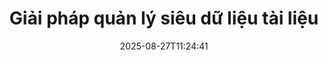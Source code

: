---
############################# Static ############################
layout: "family"
date:  2025-08-27T11:24:41
draft: false

product: "Metadata"
product_tag: "metadata"

lang: vi

############################# Head ############################
head_title: ".NET, Java, Node.js, API Python và ứng dụng thao tác siêu dữ liệu trực tuyến của GroupDocs"
head_description: "API siêu dữ liệu tài liệu có nguồn gốc từ C# .NET & Java. Đọc, viết, chỉnh sửa và so sánh thông tin meta của tất cả các định dạng phổ biến. Phân tích và xuất siêu dữ liệu."

############################# Header ############################
title: "Giải pháp quản lý siêu dữ liệu tài liệu"
description:  |
  API và ứng dụng để đọc, chỉnh sửa, thay thế và xóa siêu dữ liệu của tài liệu, hình ảnh và các định dạng tệp khác trên các nền tảng phổ biến.

  Thêm thông tin siêu dữ liệu ẩn vào các tệp và tài liệu kinh doanh của bạn.

  Sửa đổi hoặc xóa siêu dữ liệu đã được trình bày trong tài liệu của bạn.

  Thu thập và phân tích thông tin về siêu dữ liệu tài liệu và tệp.

############################# Supported Platforms ###############################
supported_platforms:
  enable: true
  head_title: "Chọn nền tảng của bạn"
  title: "Nền tảng độc lập"
  description: "GroupDocs.Metadata tương thích với nhiều hệ điều hành và khung:"
  details_link_title: "Tìm hiểu thêm"

  items:
    # items loop
    - title: ".NET"
      description: GroupDocs.Metadata .NET 
      color: "blue"
      tag: "net"
      link: "/metadata/net/"
      features_link: "https://docs.groupdocs.com/metadata/net/system-requirements/"
      features:
          # features loop
          - rows: "3"
            content: |
                    .NET Core 3.0 or higher <br> .NET 5.0 or higher <br> .NET Standard 2.1
      
          # features loop
          - rows: "1"
            content: |
                    Windows <br> Linux <br> Mac OS
      
          # features loop
          - rows: "4"
            content: |
                    Microsoft Visual Studio <br> JetBrains Rider <br> Microsoft Visual Code
      
          # features loop
          - rows: "1"
            content: |
                    70+ file formats
      

    # items loop
    - title: "Java"
      description: GroupDocs.Metadata Java
      color: "red"
      tag: "java"
      link: "/metadata/java/"
      features_link: "https://docs.groupdocs.com/metadata/java/system-requirements/"
      features:
          # features loop
          - rows: "3"
            content: |
                    J2SE 7.0 or higher <br> Kotlin
      
          # features loop
          - rows: "1"
            content: |
                    Windows <br> Linux <br> Mac OS
      
          # features loop
          - rows: "4"
            content: |
                    IntelliJ IDEA <br> Eclipse <br> NetBeans
      
          # features loop
          - rows: "1"
            content: |
                    70+ file formats

    # items loop
    - title: "Node.js"
      description: GroupDocs.Metadata Node.js
      color: "green"
      tag: "nodejs-java"
      link: "/metadata/nodejs-java/"
      features_link: "https://docs.groupdocs.com/metadata/nodejs-java/system-requirements/"
      features:
          # features loop
          - rows: "3"
            content: |
                    Node.js 16+ and J2SE 8.0 (1.8)+
      
          # features loop
          - rows: "1"
            content: |
                    Windows <br> Linux <br> Mac OS
      
          # features loop
          - rows: "4"
            content: |
                    Atom <br> Visual Studio Code <br> Bất kỳ trình soạn thảo văn bản nào khác
      
          # features loop
          - rows: "1"
            content: |
                    70+ file formats

    # items loop
    - title: "Python"
      description: GroupDocs.Metadata Python
      color: "yellow"
      tag: "python-net"
      link: "/metadata/python-net/"
      features_link: "https://docs.groupdocs.com/metadata/python-net/system-requirements/"
      features:
          # features loop
          - rows: "3"
            content: |
                    Python 3.9+ and .Net 6+
      
          # features loop
          - rows: "1"
            content: |
                    Windows <br> Linux <br> Mac OS
      
          # features loop
          - rows: "4"
            content: |
                    IDLE <br> PyCharm <br> Visual Studio Code
      
          # features loop
          - rows: "1"
            content: |
                    70+ file formats

    # items loop
    - title: "CLI .NET"
      description: GroupDocs.Metadata CLI for .NET
      color: "gray"
      tag: "cli-net"
      link: "/metadata/cli-net/"
      features_link: "https://docs.groupdocs.com/metadata/net/system-requirements/"
      features:
          # features loop
          - rows: "3"
            content: |
                    .NET Core 3.0 or higher <br> .NET 5.0 or higher <br> .NET Standard 2.1
      
          # features loop
          - rows: "1"
            content: |
                    Windows <br> Linux <br> Mac OS
      
          # features loop
          - rows: "4"
            content: |
                    Command Prompt, Bash, PowerShell, etc.
      
          # features loop
          - rows: "1"
            content: |
                    70+ file formats

############################# Features ###############################
features:
  enable: true
  title: "Đánh giá tính năng của GroupDocs.Metadata"
  description: "Giải pháp của chúng tôi được thiết kế để thao tác siêu dữ liệu ở nhiều định dạng tệp phổ biến bao gồm hình ảnh và tài liệu văn phòng."

  items:
    # items loop
    - icon: "protect"
      title: "Bảo vệ thông tin doanh nghiệp"
      content: "Thêm siêu dữ liệu ẩn vào các tệp và tài liệu nhạy cảm của bạn."

    # items loop
    - icon: "control"
      title: "Kiểm soát siêu dữ liệu tài liệu"
      content: "Thu thập thông tin chi tiết về siêu dữ liệu có trong tài liệu."

    # items loop
    - icon: "manipulate"
      title: "Thao tác thông tin siêu dữ liệu"
      content: "Sửa đổi nội dung hoặc xóa siêu dữ liệu ở nhiều định dạng tệp được hỗ trợ."

    # items loop
    - icon: "additional"
      title: "Các tính năng bổ sung khác nhau"
      content: "Nhận bản xem trước tài liệu, trích xuất các gói siêu dữ liệu, v.v."

############################# Code Samples ###############################
code_samples:
  enable: true
  title: "Bảo vệ tài liệu bằng siêu dữ liệu"
  description: "GroupDocs.Metadata ví dụ về mã hoạt động điển hình."
  items:
    # code sample loop
    - title: "Xóa siêu dữ liệu không cần thiết khỏi hình ảnh và tài liệu"
      content: |
       GroupDocs.Metadata giúp bạn dễ dàng xóa thông tin ẩn khỏi tệp và tài liệu của mình. Bạn có thể nhanh chóng xóa các chi tiết như thời gian và vị trí chụp ảnh hoặc xóa thông tin tác giả và người chỉnh sửa khỏi tài liệu Office.
      samples:
        - language: "C#"
          color: "blue"
          content: |
            ```csharp {style=abap}  
            // Truyền đường dẫn tới tài liệu tới hàm tạo Metadata

            using (Metadata metadata = new Metadata("source.docx"))
            {
                // Xóa các thuộc tính tài liệu được kết nối với người tạo và người chỉnh sửa
                var affected = metadata.RemoveProperties(
                    p => p.Tags.Contains(Tags.Person.Creator) ||
                        p.Tags.Contains(Tags.Person.Editor));

                // Kết quả quá trình loại bỏ siêu dữ liệu
                Console.WriteLine("Properties removed: {0}", affected);

                // Lưu tài liệu đã được làm sạch
                metadata.Save("result.docx");
            }                    
            ```
        - language: "Java"
          color: "red"
          content: |
            ```java {style=abap}   
            // Truyền đường dẫn tới tài liệu tới hàm tạo Metadata

            try (Metadata metadata = new Metadata("source.docx"){

                // Xóa các thuộc tính tài liệu được kết nối với người tạo và người chỉnh sửa
                int affected = metadata.removeProperties(
                    new ContainsTagSpecification(Tags.getPerson().getCreator()).or(
                    new ContainsTagSpecification(Tags.getPerson().getEditor())));

                // Kết quả quá trình loại bỏ siêu dữ liệu
                System.out.println(String.format("Properties removed: %s", affected));

                // Lưu tài liệu đã được làm sạch
                metadata.save("result.docx");
            }
            ```
        - language: "TypeScript"
          color: "green"
          content: |
            ```javascript {style=abap}
            // Truyền đường dẫn tới tài liệu tới hàm tạo Metadata

            const metadata = new groupdocs.metadata.Metadata("source.docx");
    
            // Xóa các thuộc tính tài liệu được kết nối với người tạo và người chỉnh sửa
            var affected = metadata.removeProperties(
                new groupdocs.metadata.ContainsTagSpecification(groupdocs.metadata.Tags.getPerson().getCreator()).or(
                new groupdocs.metadata.ContainsTagSpecification(groupdocs.metadata.Tags.getPerson().getEditor()))
                );

            // Kết quả quá trình loại bỏ siêu dữ liệu
            console.log('Properties removed: ${affected}');

            // Lưu tài liệu đã được làm sạch
            metadata.save("result.docx");                        
            ```
        - language: "Python"
          color: "yellow"
          content: |
            ```python {style=abap}
            import groupdocs.metadata as gm
                        
            def run():

                # Truyền đường dẫn tới tài liệu tới hàm tạo Metadata
                with gm.Metadata("input.docx") as metadata:

                # Xóa các thuộc tính tài liệu được kết nối với người tạo và người chỉnh sửa
                specification = gm.search.ContainsTagSpecification(gm.tagging.Tags.person.creator).
                    either(gm.search.ContainsTagSpecification(gm.tagging.Tags.person.editor)).
                    either(gm.search.OfTypeSpecification(gm.common.MetadataPropertyType.STRING).
                    both(gm.search.WithValueSpecification("John")))

                affected = metadata.remove_properties(specification)

                # Kết quả quá trình loại bỏ siêu dữ liệu
                print(f"Properties removed: {affected}")

                # Lưu tài liệu đã được làm sạch
                metadata.save("output.docx")
            ```

############################# Supported Formats ###############################
formats:
  enable: true
  title: "Hơn 70 định dạng được hỗ trợ"
  description: "GroupDocs.Metadata giúp kiểm soát siêu dữ liệu ở các định dạng tài liệu và tệp phổ biến."

############################# Metrics ###############################
metrics:
  enable: true
  title: "Thành tích của GroupDocs.Metadata"
  description: "Khám phá các số liệu chính về thành tích của Thư viện của chúng tôi"

  items:
    # items loop
    - number: "70+"
      title: "Các định dạng được hỗ trợ"
      content: "GroupDocs.Metadata hỗ trợ thao tác siêu dữ liệu cho hơn 70 định dạng tệp phổ biến."

    # items loop
    - number: "700k"
      title: "Tải xuống NuGet"
      content: "GroupDocs.Metadata cho gói .NET NuGet đã được tải xuống hơn 700.000 lần."

    # items loop
    - number: "15k"
      title: "Tải xuống Maven"
      content: "GroupDocs.Metadata có 15.000 lượt tải xuống trên Maven. Quản lý siêu dữ liệu Java mạnh mẽ."

    # items loop
    - number: "140+"
      title: "Khách hàng hạnh phúc"
      content: "Các công ty nổi tiếng với tư cách là nhà phát triển cá nhân đều thích các sản phẩm của GroupDocs để xây dựng các giải pháp sáng tạo."


############################# Customers ###############################
customers:
  enable: true
  title: "Khách hàng hạnh phúc của chúng tôi"
  description: "Sản phẩm của GroupDocs được nhiều khách hàng trên toàn cầu tin cậy và sử dụng trong nhiều giải pháp kinh doanh cạnh tranh trên toàn thế giới."

  items:
    # items loop
    - title: "BenQ Corporation"
      logo: "benq"
      
    # items loop
    - title: "Nasdaq Stock Market"
      logo: "nasdaq"
      
    # items loop
    - title: "AT&T Inc."
      logo: "att"
      
    # items loop
    - title: "Customer logo AstraZeneca"
      logo: "astrazeneca"
      
    # items loop
    - title: "Central Bank of Argentina"
      logo: "argentinacentralbank"
      
    # items loop
    - title: "Roche Holding AG"
      logo: "roche"
      
    # items loop
    - title: "Capita"
      logo: "capita"
      
    # items loop
    - title: "Axa S.A."
      logo: "axa"
      
    # items loop
    - title: "Instructure Inc."
      logo: "instructure"
      
    # items loop
    - title: "Wipro"
      logo: "wipro"


############################# Actions ###############################
actions:
  enable: true
  title: "Sẵn sàng để bắt đầu?"
  description: "Dùng thử miễn phí các tính năng của GroupDocs.Metadata trong ứng dụng của bạn"

  items:
    # items loop
    - title: ".NET"
      color: "blue"
      link: "/metadata/net/"

    # items loop
    - title: "Java"
      color: "red"
      link: "/metadata/java/"

    # items loop
    - title: "Node.js"
      color: "green"
      link: "/metadata/nodejs-java/"   

    # items loop
    - title: "Python"
      color: "yellow"
      link: "/metadata/python-net/"    

    # items loop
    - title: "CLI"
      color: "gray" 
      link: "/metadata/cli-net/"


############################# FAQ ###############################
faq:
  enable: true
  title: "Các câu hỏi thường gặp"
  description: "Bạn có thắc mắc về sản phẩm của chúng tôi? Chúng tôi có câu trả lời!"

  items:
    # items loop
    - question: "GroupDocs.Metadata có yêu cầu phần mềm của bên thứ ba để xử lý siêu dữ liệu tài liệu không?"
      answer: "GroupDocs.Metadata hoạt động độc lập; không cần thư viện bên ngoài như Microsoft Office hay Adobe Acrobat."

    # items loop
    - question: "Tôi có thể dùng thử các tính năng của GroupDocs.Metadata trước khi mua không?"
      answer: "Tuyệt đối! GroupDocs.Metadata cung cấp bản dùng thử miễn phí. Cài đặt nó và khám phá khả năng của nó. Tuy nhiên, xin lưu ý rằng các phiên bản dùng thử sẽ thêm 'huy hiệu dùng thử' vào tài liệu của bạn và chỉ xử lý 3 trang đầu tiên. Để có trải nghiệm hoàn chỉnh, hãy nhận giấy phép tạm thời 30 ngày miễn phí để có đầy đủ chức năng. Hãy xem thông tin chi tiết [tại đây](https://purchase.groupdocs.com/temporary-license/)."

    # items loop
    - question: "Những loại giấy phép có sẵn?"
      answer: "Bạn đang tìm giấy phép GroupDocs.Metadata? Chúng tôi đã giúp bạn có nhiều lựa chọn khác nhau. Chọn trong số các giấy phép phù hợp với nhu cầu của bạn, dựa trên các yếu tố như số lượng nhà phát triển trong nhóm của bạn, địa điểm triển khai (ví dụ: văn phòng đơn lẻ hoặc nơi làm việc từ xa) và liệu việc phân phối cho khách hàng cuối có yêu cầu chia sẻ SDK/API với khách hàng hay không. Ngoài ra, hãy chọn giấy phép sử dụng hàng tháng, trong đó bạn thanh toán dựa trên mức sử dụng của mình với các gói có đồng hồ đo. Hãy khám phá sâu hơn và tìm thấy sự phù hợp hoàn hảo [tại đây](https://purchase.groupdocs.com/pricing/metadata/net/)."

############################# Cloud Links ###############################
cloud_links:
  enable: true
  title: "GroupDocs.Metadata API mã thấp bao gồm"
  description: "Quản lý siêu dữ liệu nhạy cảm trong các tệp doanh nghiệp trong ứng dụng của bạn bằng API REST dựa trên đám mây của chúng tôi."
  
  items:
    # items loop
    - title: "GroupDocs.Metadata Cloud for cURL"
      content: "Làm việc với API thao tác siêu dữ liệu RESTful cURL để quản lý thông tin siêu dữ liệu của PDF, Word, Excel, Bản trình bày, hình ảnh và tệp đa phương tiện trong ứng dụng của bạn."
      icon: "groupdocs_metadata-for-curl"
      link: "https://products.groupdocs.cloud/metadata/curl"

    # items loop
    - title: "GroupDocs.Metadata Cloud for .NET"
      content: "Sử dụng API REST siêu dữ liệu với .NET SDK để thêm, chỉnh sửa, trích xuất, tìm kiếm và xóa siêu dữ liệu khỏi các định dạng tài liệu trong ứng dụng .NET."
      icon: "groupdocs_metadata-for-net"
      link: "https://products.groupdocs.cloud/metadata/net"

    # items loop
    - title: "GroupDocs.Metadata Cloud for Java"
      content: "Nâng cao các ứng dụng Java của bạn bằng các tính năng quản lý siêu dữ liệu mạnh mẽ bằng cách sử dụng SDK siêu dữ liệu cho Java."
      icon: "groupdocs_metadata-for-java"
      link: "https://products.groupdocs.cloud/metadata/java"

############################# App links ###############################
app_links:
  enable: true
  title: "GroupDocs.Metadata Không bao gồm ứng dụng mã"
  description: "Truy cập ứng dụng web GroupDocs để quản lý siêu dữ liệu tài liệu. Xử lý MIỄN PHÍ hơn 70 định dạng tệp phổ biến trong trình duyệt yêu thích của bạn."

  items:
    # items loop
    - title: "GroupDocs.Metadata Total"
      content: "Ứng dụng miễn phí để xem và chỉnh sửa siêu dữ liệu của Word, Excel, PDF, PowerPoint và hơn 70 loại tài liệu."
      icon: "groupdocs_metadata-app"
      link: "https://products.groupdocs.app/metadata/total"

    # items loop
    - title: "GroupDocs.Metadata DOCX"
      content: "Trình xem và chỉnh sửa siêu dữ liệu trực tuyến miễn phí cho tài liệu MS Word."
      icon: "groupdocs_words-app"
      link: "https://products.groupdocs.app/metadata/docx"

    # items loop
    - title: "GroupDocs.Metadata PDF"
      content: "Xem hoặc chỉnh sửa thông tin siêu dữ liệu của tài liệu PDF trực tuyến."
      icon: "groupdocs_pdf-app"
      link: "https://products.groupdocs.app/metadata/pdf"


      


---